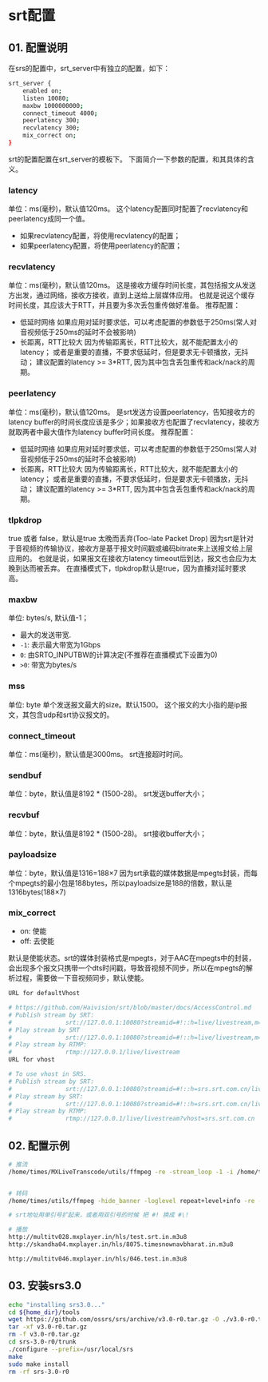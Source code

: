 # srt配置

## 01. 配置说明

在srs的配置中，srt_server中有独立的配置，如下：

```bash
srt_server {
    enabled on;
    listen 10080;
    maxbw 1000000000;
    connect_timeout 4000;
    peerlatency 300;
    recvlatency 300;
    mix_correct on;
}
```

srt的配置配置在srt_server的模板下。
下面简介一下参数的配置，和其具体的含义。

### latency

单位：ms(毫秒)，默认值120ms。 
这个latency配置同时配置了recvlatency和peerlatency成同一个值。

- 如果recvlatency配置，将使用recvlatency的配置；
- 如果peerlatency配置，将使用peerlatency的配置；

### recvlatency

单位：ms(毫秒)，默认值120ms。 
这是接收方缓存时间长度，其包括报文从发送方出发，通过网络，接收方接收，直到上送给上层媒体应用。
也就是说这个缓存时间长度，其应该大于RTT，并且要为多次丢包重传做好准备。
推荐配置：

- 低延时网络 
    如果应用对延时要求低，可以考虑配置的参数低于250ms(常人对音视频低于250ms的延时不会被影响)
- 长距离，RTT比较大 
    因为传输距离长，RTT比较大，就不能配置太小的latency；
    或者是重要的直播，不要求低延时，但是要求无卡顿播放，无抖动；
    建议配置的latency >= 3*RTT, 因为其中包含丢包重传和ack/nack的周期。

### peerlatency

单位：ms(毫秒)，默认值120ms。 
是srt发送方设置peerlatency，告知接收方的latency buffer的时间长度应该是多少；如果接收方也配置了recvlatency，接收方就取两者中最大值作为latency buffer时间长度。
推荐配置：

- 低延时网络 
    如果应用对延时要求低，可以考虑配置的参数低于250ms(常人对音视频低于250ms的延时不会被影响)
- 长距离，RTT比较大 
    因为传输距离长，RTT比较大，就不能配置太小的latency；
    或者是重要的直播，不要求低延时，但是要求无卡顿播放，无抖动；
    建议配置的latency >= 3*RTT, 因为其中包含丢包重传和ack/nack的周期。

### tlpkdrop

true 或者 false，默认是true 
太晚而丢弃(Too-late Packet Drop)
因为srt是针对于音视频的传输协议，接收方是基于报文时间戳或编码bitrate来上送报文给上层应用的。
也就是说，如果报文在接收方latency timeout后到达，报文也会应为太晚到达而被丢弃。
在直播模式下，tlpkdrop默认是true，因为直播对延时要求高。

### maxbw

单位: bytes/s, 默认值-1；

- 最大的发送带宽.
- `-1`: 表示最大带宽为1Gbps
- `0`: 由SRTO_INPUTBW的计算决定(不推荐在直播模式下设置为0)
- `>0`: 带宽为bytes/s

### mss

单位: byte 
单个发送报文最大的size。默认1500。
这个报文的大小指的是ip报文，其包含udp和srt协议报文的。

### connect_timeout

单位：ms(毫秒)，默认值是3000ms。 
srt连接超时时间。

### sendbuf

单位：byte，默认值是8192 * (1500-28)。
srt发送buffer大小；

### recvbuf

单位：byte，默认值是8192 * (1500-28)。
srt接收buffer大小；

### payloadsize

单位：byte，默认值是1316=188×7 
因为srt承载的媒体数据是mpegts封装，而每个mpegts的最小包是188bytes，所以payloadsize是188的倍数，默认是1316bytes(188×7)

### mix_correct

- on: 使能
- off: 去使能

默认是使能状态。srt的媒体封装格式是mpegts，对于AAC在mpegts中的封装，会出现多个报文只携带一个dts时间戳，导致音视频不同步，所以在mpegts的解析过程，需要做一下音视频同步，默认使能。

```bash
URL for defaultVhost

# https://github.com/Haivision/srt/blob/master/docs/AccessControl.md
# Publish stream by SRT:
#               srt://127.0.0.1:10080?streamid=#!::h=live/livestream,m=publish
# Play stream by SRT
#               srt://127.0.0.1:10080?streamid=#!::h=live/livestream,m=request
# Play stream by RTMP:
#               rtmp://127.0.0.1/live/livestream
URL for vhost

# To use vhost in SRS.
# Publish stream by SRT:
#               srt://127.0.0.1:10080?streamid=#!::h=srs.srt.com.cn/live/livestream,m=publish
# Play stream by SRT:
#               srt://127.0.0.1:10080?streamid=#!::h=srs.srt.com.cn/live/livestream,m=request
# Play stream by RTMP:
#               rtmp://127.0.0.1/live/livestream?vhost=srs.srt.com.cn
```



## 02. 配置示例

```bash
# 推流
/home/times/MXLiveTranscode/utils/ffmpeg -re -stream_loop -1 -i /home/times/zhengdongqi/50.mp4 -c copy -f mpegts 'srt://multitv046.mxplayer.in:10080?streamid=#!::h=src/046.test.srt.in,m=publish'


# 转码
/home/times/utils/ffmpeg -hide_banner -loglevel repeat+level+info -re -i rtmp://multitv028.mxplayer.in/src/777.xx.in -map 0:v:0 -map 0:a:0 -c:a aac -b:a 48k -c:v libx264 -b:v 106k -pix_fmt yuv420p -vf scale=256:144 -aspect 16:9 -bufsize 127k -x264opts scenecut=0:open_gop=0:min-keyint=50:keyint=50 -minrate 0k -r 25 -profile high -preset veryfast -tune zerolatency -g 50 -level 4.0 -maxrate 127k -sc_threshold 0 -f flv rtmp://multitv028.mxplayer.in/hls/test.srt.in_144p

# srt地址用单引号扩起来，或者用双引号的时候 把 #! 换成 #\!

# 播放
http://multitv028.mxplayer.in/hls/test.srt.in.m3u8
http://skandha04.mxplayer.in/hls/8075.timesnownavbharat.in.m3u8

http://multitv046.mxplayer.in/hls/046.test.in.m3u8
```



## 03. 安装srs3.0

```bash
echo "installing srs3.0..."
cd ${home_dir}/tools
wget https://github.com/ossrs/srs/archive/v3.0-r0.tar.gz -O ./v3.0-r0.tar.gz
tar -xf v3.0-r0.tar.gz
rm -f v3.0-r0.tar.gz
cd srs-3.0-r0/trunk
./configure --prefix=/usr/local/srs
make
sudo make install
rm -rf srs-3.0-r0
```


